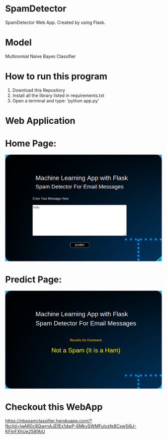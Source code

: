 # SpamDetector
SpamDetector Web App. Created by using Flask.

# Model 
Multinomial Naive Bayes Classifier

# How to run this program
1. Download this Repository
2. Install all the library listed in requirements.txt
3. Open a terminal and type: 'python app.py'

# Web Application
# Home Page:
![alt text](https://github.com/milan400/SpamDetector/blob/master/process_image/input.png)

# Predict Page:
![alt text](https://github.com/milan400/SpamDetector/blob/master/process_image/output.png)

# Checkout this WebApp
https://nbspamclassifier.herokuapp.com/?fbclid=IwAR0c8QwrnAJEfEx1dwP-6MkySWMFuIyzfe8Cxw5j6J-KFInFXhUe258fAjU
